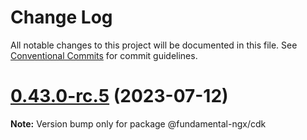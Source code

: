 # Change Log

All notable changes to this project will be documented in this file.
See [Conventional Commits](https://conventionalcommits.org) for commit guidelines.

# [0.43.0-rc.5](https://github.com/SAP/fundamental-ngx/compare/v0.43.0-rc.4...v0.43.0-rc.5) (2023-07-12)

**Note:** Version bump only for package @fundamental-ngx/cdk
